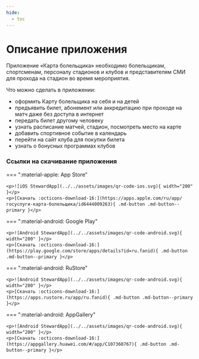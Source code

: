 ```yaml
---
hide:
  - toc
---
```


# Описание приложения

Приложение «Карта болельщика» необходимо болельщикам, спортсменам, персоналу стадионов и клубов и представителям СМИ для прохода на стадион во время мероприятия.

Что можно сделать в приложении:

* оформить Карту болельщика на себя и на детей
* предъявить билет, абонемент или аккредитацию при проходе на матч даже без доступа в интернет
* передать билет другому человеку
* узнать расписание матчей, стадион, посмотреть место на карте
* добавить спортивное событие в календарь
* перейти на сайт клуба для покупки билета
* узнать о бонусных программах клубов

### Ссылки на скачивание приложения

=== ":material-apple: App Store"

    <p>![iOS StewardApp](../../assets/images/qr-code-ios.svg){ width="200" }</p>
    <p>[Скачать :octicons-download-16:](https://apps.apple.com/ru/app/госуслуги-карта-болельщика/id6444009263){ .md-button .md-button--primary }</p>

=== ":material-android: Google Play"

    <p>![Android StewardApp](../../assets/images/qr-code-android.svg){ width="200" }</p>
    <p>[Скачать :octicons-download-16:](https://play.google.com/store/apps/details?id=ru.fanid){ .md-button .md-button--primary }</p>
    
=== ":material-android: RuStore"

    <p>![Android StewardApp](../../assets/images/qr-code-android.svg){ width="200" }</p>
    <p>[Скачать :octicons-download-16:](https://apps.rustore.ru/app/ru.fanid){ .md-button .md-button--primary }</p>
    
=== ":material-android: AppGallery"

    <p>![Android StewardApp](../../assets/images/qr-code-android.svg){ width="200" }</p>
    <p>[Скачать :octicons-download-16:](https://appgallery.huawei.com/#/app/C107360767){ .md-button .md-button--primary }</p>

